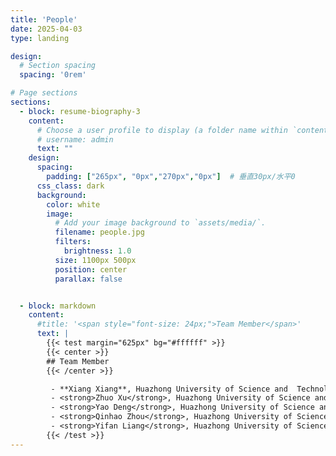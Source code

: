 ```yaml
---
title: 'People'
date: 2025-04-03
type: landing

design:
  # Section spacing
  spacing: '0rem'

# Page sections
sections:
  - block: resume-biography-3
    content:
      # Choose a user profile to display (a folder name within `content/authors/`)
      # username: admin
      text: ""
    design:
      spacing:
        padding: ["265px", "0px","270px","0px"]  # 垂直30px/水平0
      css_class: dark
      background:
        color: white
        image:
          # Add your image background to `assets/media/`.
          filename: people.jpg
          filters:
            brightness: 1.0
          size: 1100px 500px
          position: center
          parallax: false


  - block: markdown
    content:
      #title: '<span style="font-size: 24px;">Team Member</span>'
      text: |
        {{< test margin="625px" bg="#ffffff" >}}
        {{< center >}}
        ## Team Member
        {{< /center >}}

         - **Xiang Xiang**, Huazhong University of Science and  Technology, China
         - <strong>Zhuo Xu</strong>, Huazhong University of Science and   Technology, China
         - <strong>Yao Deng</strong>, Huazhong University of Science and Technology, China
         - <strong>Qinhao Zhou</strong>, Huazhong University of Science and Technology, China
         - <strong>Yifan Liang</strong>, Huazhong University of Science and Technology, China
        {{< /test >}}
---
```

